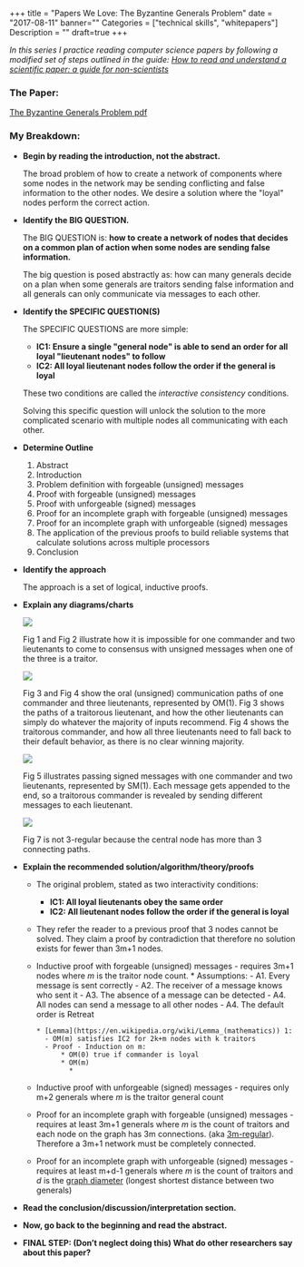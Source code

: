 +++
title = "Papers We Love: The Byzantine Generals Problem"
date = "2017-08-11"
banner=""
Categories = ["technical skills", "whitepapers"]
Description = ""
draft=true
+++

*In this series I practice reading computer science papers by following a modified set of
steps outlined in the guide: [How to read and understand a scientific paper: a guide for non-scientists](https://violentmetaphors.com/2013/08/25/how-to-read-and-understand-a-scientific-paper-2/)*

### The Paper:
[The Byzantine Generals Problem pdf](http://www.andrew.cmu.edu/course/15-749/READINGS/required/resilience/lamport82.pdf)

### My Breakdown:
* **Begin by reading the introduction, not the abstract.**

    The broad problem of how to create a network of components where some nodes
    in the network may be sending conflicting and false information to the other
    nodes. We desire a solution where the "loyal" nodes perform the correct
    action.

* **Identify the BIG QUESTION.**

    The BIG QUESTION is: **how to create a network of nodes that decides on a
    common plan of action when some nodes are sending false information.**
    
    The big question is posed abstractly as: how can many generals decide on a
    plan when some generals are traitors sending false information and all
    generals can only communicate via messages to each other.
    
* **Identify the SPECIFIC QUESTION(S)**

    The SPECIFIC QUESTIONS are more simple: 
    - **IC1: Ensure a single "general node" is able to send an order for all
    loyal "lieutenant nodes" to follow**
    - **IC2: All loyal lieutenant nodes follow the order if the general is loyal**
    
    These two conditions are called the _interactive consistency_ conditions.
    
    Solving this specific question will unlock the solution to the more
    complicated scenario with multiple nodes all communicating with each other.

* **Determine Outline**
    1. Abstract
    1. Introduction
    1. Problem definition with forgeable (unsigned) messages
    1. Proof with forgeable (unsigned) messages
    1. Proof with unforgeable (signed) messages
    1. Proof for an incomplete graph with forgeable (unsigned) messages
    1. Proof for an incomplete graph with unforgeable (signed) messages
    1. The application of the previous proofs to build reliable systems that
       calculate solutions across multiple processors
    1. Conclusion

* **Identify the approach**

    The approach is a set of logical, inductive proofs.

* **Explain any diagrams/charts**

    <img src="/images/generalsfig1fig2.png"></img>

    Fig 1 and Fig 2 illustrate how it is impossible for one commander and two
    lieutenants to come to consensus with unsigned messages when one of the
    three is a traitor. 
    

    <img src="/images/generalsfig3fig4.png"></img>

    Fig 3 and Fig 4 show the oral (unsigned) communication paths of one
    commander and three lieutenants, represented by OM(1). Fig 3 shows the paths
    of a traitorous lieutenant, and how the other lieutenants can simply do
    whatever the majority of inputs recommend. Fig 4 shows the traitorous
    commander, and how all three lieutenants need to fall back to their default
    behavior, as there is no clear winning majority.

    <img src="/images/generalsfig5.png"></img>

    Fig 5 illustrates passing signed messages with one commander and two
    lieutenants, represented by SM(1). Each message gets appended to the end, so
    a traitorous commander is revealed by sending different messages to each
    lieutenant.

    <img src="/images/generalsfig6fig7.png"></img>
    
    Fig 7 is not 3-regular because the central node has more than 3 connecting
    paths.

* **Explain the recommended solution/algorithm/theory/proofs**
    * The original problem, stated as two interactivity conditions:
      - **IC1: All loyal lieutenants obey the same order**
      - **IC2: All lieutenant nodes follow the order if the general is loyal**

    * They refer the reader to a previous proof that 3 nodes cannot be solved.
      They claim a proof by contradiction that therefore no solution exists for
      fewer than 3m+1 nodes.
    
    * Inductive proof with forgeable (unsigned) messages - requires 3m+1 nodes
      where *m* is the traitor node count. 
          * Assumptions:
            - A1. Every message is sent correctly
            - A2. The receiver of a message knows who sent it
            - A3. The absence of a message can be detected
            - A4. All nodes can send a message to all other nodes
            - A4. The default order is Retreat
      
          * [Lemma](https://en.wikipedia.org/wiki/Lemma_(mathematics)) 1:
            - OM(m) satisfies IC2 for 2k+m nodes with k traitors
            - Proof - Induction on m: 
                * OM(0) true if commander is loyal
                * OM(m) 
                  * 
                
       

    *  Inductive proof with unforgeable (signed) messages - requires only m+2
       generals where *m* is the traitor general count
    *  Proof for an incomplete graph with forgeable (unsigned) messages -
       requires at least 3m+1 generals where *m* is the count of traitors and
       each node on the graph has 3m connections. (aka
       [3m-regular](https://en.wikipedia.org/wiki/Regular_graph)). Therefore a
       3m+1 network must be completely connected.
    *  Proof for an incomplete graph with unforgeable (signed) messages -
       requires at least m+d-1 generals where *m* is the count of traitors and
       *d* is the
       [graph diameter](https://en.wikipedia.org/wiki/Distance_(graph_theory))
       (longest shortest distance between two generals)

* **Read the conclusion/discussion/interpretation section.**

* **Now, go back to the beginning and read the abstract.**

* **FINAL STEP: (Don’t neglect doing this) What do other researchers say about this paper?**


